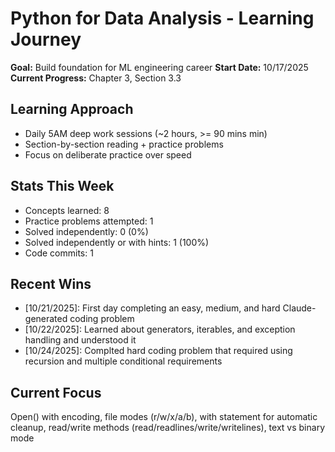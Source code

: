 # Python for Data Analysis - Learning Journey

**Goal:** Build foundation for ML engineering career
**Start Date:** 10/17/2025
**Current Progress:** Chapter 3, Section 3.3

## Learning Approach
- Daily 5AM deep work sessions (~2 hours, >= 90 mins min)
- Section-by-section reading + practice problems
- Focus on deliberate practice over speed

## Stats This Week 
- Concepts learned: 8
- Practice problems attempted: 1
- Solved independently: 0 (0%)
- Solved independently or with hints: 1 (100%)  
- Code commits: 1

## Recent Wins
- [10/21/2025]: First day completing an easy, medium, and hard Claude-generated coding problem
- [10/22/2025]: Learned about generators, iterables, and exception handling and understood it
- [10/24/2025]: Complted hard coding problem that required using recursion and multiple conditional requirements

## Current Focus
Open() with encoding, file modes (r/w/x/a/b), with statement for automatic cleanup, read/write methods (read/readlines/write/writelines), text vs binary mode